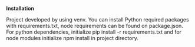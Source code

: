 **Installation**

  Project developed by using venv. You can install Python required packages with requirements.txt, node requirements can be found on package.json.
  For python dependencies, initialize pip install -r requirements.txt and for node modules initialize npm install in project directory.
